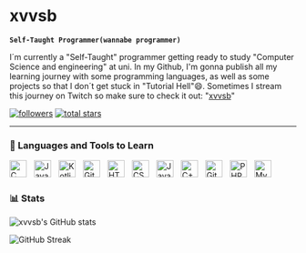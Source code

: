 # xvvsb

**`Self-Taught Programmer(wannabe programmer)`**

I´m currently a "Self-Taught" programmer getting ready to study "Computer Science and engineering" at uni. In my Github, I'm gonna publish all my learning journey with some programming languages, as well as some projects so that I don´t get stuck in "Tutorial Hell"😄. Sometimes I stream this journey on Twitch so make sure to check it out: "[xvvsb][twitch]"

   <p align="left">
      <a href="https://github.com/xvvsb?tab=followers">
         <img alt="followers" title="Follow me on Github" src="https://custom-icon-badges.demolab.com/github/followers/xvvsb?color=236ad3&labelColor=1155ba&style=for-the-badge&logo=person-add&label=Follow&logoColor=white"/></a>
      <a href="https://github.com/xvvsb?tab=repositories&sort=stargazers">
         <img alt="total stars" title="Total stars on GitHub" src="https://custom-icon-badges.demolab.com/github/stars/xvvsb?color=55960c&style=for-the-badge&labelColor=488207&logo=star"/></a>
   </p>

---

### 🧰 Languages and Tools to Learn


<img align="left" alt="C" width="30px" style="padding-right:10px;" src="https://cdn.jsdelivr.net/gh/devicons/devicon/icons/c/c-original.svg"/>
<img align="left" alt="Java" width="30px" style="padding-right:10px;" src="https://cdn.jsdelivr.net/gh/devicons/devicon@latest/icons/java/java-original.svg"/>
<img align="left" alt="Kotlin" width="30px" style="padding-right:10px;" 
 src="https://cdn.jsdelivr.net/gh/devicons/devicon@latest/icons/kotlin/kotlin-original.svg" />
<img align="left" alt="Git" width="30px" style="padding-right:10px;" src="https://cdn.jsdelivr.net/gh/devicons/devicon/icons/git/git-original.svg" />
<img align="left" alt="HTML" width="30px" style="padding-right:10px;" src="https://cdn.jsdelivr.net/gh/devicons/devicon/icons/html5/html5-plain.svg" />
<img align="left" alt="CSS" width="30px" style="padding-right:10px;" src="https://cdn.jsdelivr.net/gh/devicons/devicon/icons/css3/css3-plain.svg" />
<img align="left" alt="JavaScript" width="30px" style="padding-right:10px;" src="https://cdn.jsdelivr.net/gh/devicons/devicon/icons/javascript/javascript-plain.svg" />
<img align="left" alt="C++" width="30px" style="padding-right:10px;" src="https://cdn.jsdelivr.net/gh/devicons/devicon/icons/cplusplus/cplusplus-original.svg" />
<img align="left" alt="GitHub" width="30px" style="padding-right:10px;" src="https://cdn.jsdelivr.net/gh/devicons/devicon/icons/github/github-original.svg" />
<img align="left" alt="PHP" width="30px" style="padding-right:10px;" 
src="https://cdn.jsdelivr.net/gh/devicons/devicon@latest/icons/php/php-original.svg" />
<img align="left" alt="MySql" width="30px" style="padding-right:10px;" 
src="https://cdn.jsdelivr.net/gh/devicons/devicon@latest/icons/mysql/mysql-original.svg" />

<br/>
           
#           
     

### 📊 Stats

![xvvsb's GitHub stats](https://github-readme-stats.vercel.app/api?username=xvvsb&show_icons=true&theme=gruvbox)

 ![GitHub Streak](https://streak-stats.demolab.com?user=xvvsb&theme=gruvbox&border_radius=4.5)

#
[twitch]: https://twitch.com/xvvsb